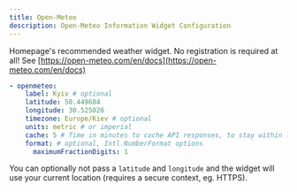 ```yaml
---
title: Open-Meteo
description: Open-Meteo Information Widget Configuration
---
```


Homepage's recommended weather widget. No registration is required at all! See [https://open-meteo.com/en/docs](https://open-meteo.com/en/docs)

```yaml
- openmeteo:
    label: Kyiv # optional
    latitude: 50.449684
    longitude: 30.525026
    timezone: Europe/Kiev # optional
    units: metric # or imperial
    cache: 5 # Time in minutes to cache API responses, to stay within limits
    format: # optional, Intl.NumberFormat options
      maximumFractionDigits: 1
```

You can optionally not pass a `latitude` and `longitude` and the widget will use your current location (requires a secure context, eg. HTTPS).
